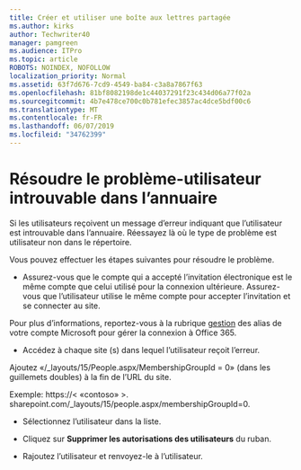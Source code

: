 ```yaml
---
title: Créer et utiliser une boîte aux lettres partagée
ms.author: kirks
author: Techwriter40
manager: pamgreen
ms.audience: ITPro
ms.topic: article
ROBOTS: NOINDEX, NOFOLLOW
localization_priority: Normal
ms.assetid: 63f7d676-7cd9-4549-ba84-c3a8a7867f63
ms.openlocfilehash: 81bf8082198de1c44037291f23c434d06a77f02a
ms.sourcegitcommit: 4b7e478ce700c0b781efec3857ac4dce5bdf00c6
ms.translationtype: MT
ms.contentlocale: fr-FR
ms.lasthandoff: 06/07/2019
ms.locfileid: "34762399"
---
```

# <a name="troubleshoot-issue---user-not-found-in-directory"></a>Résoudre le problème-utilisateur introuvable dans l’annuaire

Si les utilisateurs reçoivent un message d’erreur indiquant que l’utilisateur est introuvable dans l’annuaire. Réessayez là où le type de problème est utilisateur non dans le répertoire.

Vous pouvez effectuer les étapes suivantes pour résoudre le problème.

- Assurez-vous que le compte qui a accepté l’invitation électronique est le même compte que celui utilisé pour la connexion ultérieure. Assurez-vous que l’utilisateur utilise le même compte pour accepter l’invitation et se connecter au site. 

Pour plus d’informations, reportez-vous à la rubrique [gestion</a> des alias de votre compte Microsoft pour gérer la connexion à Office 365](https://support.microsoft.com/help/12407/microsoft-account-how-to-manage-aliases). 

- Accédez à chaque site (s) dans lequel l’utilisateur reçoit l’erreur. 

Ajoutez «/_layouts/15/People.aspx/MembershipGroupId = 0» (dans les guillemets doubles) à la fin de l’URL du site. 

Exemple: https://< «contoso» >. sharepoint.com/_layouts/15/people.aspx/membershipGroupId=0.

- Sélectionnez l’utilisateur dans la liste.

- Cliquez sur **Supprimer les autorisations des utilisateurs** du ruban. 
-  Rajoutez l’utilisateur et renvoyez-le à l’utilisateur.

